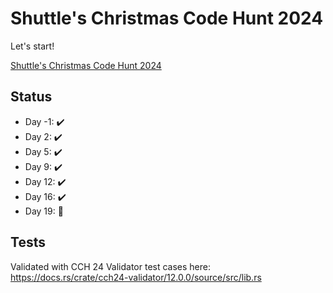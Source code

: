 # Shuttle's Christmas Code Hunt 2024

Let's start! 

[Shuttle's Christmas Code Hunt 2024
](https://console.shuttle.dev/shuttlings/cch24)

## Status

* Day -1: ✔️
* Day  2: ✔️
* Day  5: ✔️
* Day  9: ✔️
* Day 12: ✔️
* Day 16: ✔️
* Day 19: 🚧

<!-- 🚧 -->


## Tests

Validated with CCH 24 Validator test cases here: https://docs.rs/crate/cch24-validator/12.0.0/source/src/lib.rs